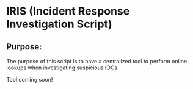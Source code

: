 # IRIS (Incident Response Investigation Script)

Purpose:
-----------

The purpose of this script is to have a centralized tool to perform online lookups when investigating suspicious IOCs. 

Tool coming soon!
